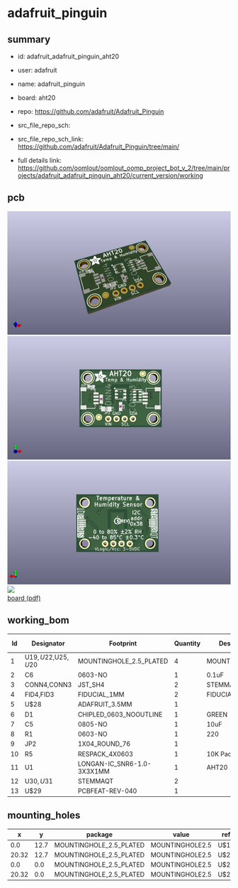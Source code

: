 # adafruit_pinguin
 
## summary 
* id: adafruit_adafruit_pinguin_aht20
* user: adafruit
* name: adafruit_pinguin
* board: aht20
* repo: https://github.com/adafruit/Adafruit_Pinguin



* src_file_repo_sch: 
* src_file_repo_sch_link: https://github.com/adafruit/Adafruit_Pinguin/tree/main/
* full details link: https://github.com/oomlout/oomlout_oomp_project_bot_v_2/tree/main/projects/adafruit_adafruit_pinguin_aht20/current_version/working  



## pcb  
![](working_3d_600.png) 
![](working_3d_front_600.png)  
![](working_3d_back_600.png)  
![](working_600.png)  
[board (pdf)](working.pdf)  

## working_bom
| Id | Designator | Footprint | Quantity | Designation | Supplier and ref |  | None | 
| --- | --- | --- | --- | --- | --- | --- | --- | 
| 1 | U$19,U$22,U$25,U$20 | MOUNTINGHOLE_2.5_PLATED | 4 | MOUNTINGHOLE2.5 |  |  | [''] | 
| 2 | C6 | 0603-NO | 1 | 0.1uF |  |  | [''] | 
| 3 | CONN4,CONN3 | JST_SH4 | 2 | STEMMA_I2C_QT |  |  | [''] | 
| 4 | FID4,FID3 | FIDUCIAL_1MM | 2 | FIDUCIAL_1MM |  |  | [''] | 
| 5 | U$28 | ADAFRUIT_3.5MM | 1 |  |  |  | [''] | 
| 6 | D1 | CHIPLED_0603_NOOUTLINE | 1 | GREEN |  |  | [''] | 
| 7 | C5 | 0805-NO | 1 | 10uF |  |  | [''] | 
| 8 | R1 | 0603-NO | 1 | 220 |  |  | [''] | 
| 9 | JP2 | 1X04_ROUND_76 | 1 |  |  |  | [''] | 
| 10 | R5 | RESPACK_4X0603 | 1 | 10K Pack |  |  | [''] | 
| 11 | U1 | LONGAN-IC_SNR6-1.0-3X3X1MM | 1 | AHT20 |  |  | [''] | 
| 12 | U$30,U$31 | STEMMAQT | 2 |  |  |  | [''] | 
| 13 | U$29 | PCBFEAT-REV-040 | 1 |  |  |  | [''] | 



## mounting_holes
| x | y | package | value | ref | size | 
| --- | --- | --- | --- | --- | --- | 
| 0.0 | 12.7 | MOUNTINGHOLE_2.5_PLATED | MOUNTINGHOLE2.5 | U$19 | m3 | 
| 20.32 | 12.7 | MOUNTINGHOLE_2.5_PLATED | MOUNTINGHOLE2.5 | U$20 | m3 | 
| 0.0 | 0.0 | MOUNTINGHOLE_2.5_PLATED | MOUNTINGHOLE2.5 | U$22 | m3 | 
| 20.32 | 0.0 | MOUNTINGHOLE_2.5_PLATED | MOUNTINGHOLE2.5 | U$25 | m3 | 


